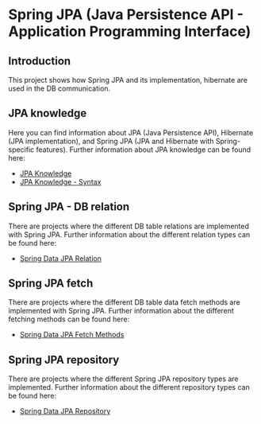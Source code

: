 # Spring JPA (Java Persistence API - Application Programming Interface)

## Introduction

This project shows how Spring JPA and its implementation, hibernate are used in the DB communication.

## JPA knowledge

Here you can find information about JPA (Java Persistence API), Hibernate (JPA implementation), and Spring JPA (JPA and Hibernate with Spring-specific features).
Further information about JPA knowledge can be found here:
* [JPA Knowledge](jpa-knowledge.md)
* [JPA Knowledge - Syntax](jpa-knowledge-syntax.md)

## Spring JPA - DB relation

There are projects where the different DB table relations are implemented with Spring JPA.
Further information about the different relation types can be found here:
* [Spring Data JPA Relation](spring-data-jpa-relation/spring-data-jpa-relation.md)

## Spring JPA fetch

There are projects where the different DB table data fetch methods are implemented with Spring JPA.
Further information about the different fetching methods can be found here:
* [Spring Data JPA Fetch Methods](spring-data-jpa-fetch/spring-data-jpa-fetch.md)

## Spring JPA repository

There are projects where the different Spring JPA repository types are implemented.
Further information about the different repository types can be found here:
* [Spring Data JPA Repository](spring-data-jpa-repository/spring-data-jpa-repository.md)
